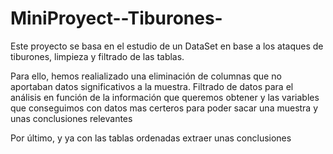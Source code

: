 # MiniProyect--Tiburones-
Este proyecto se basa en el estudio de un DataSet en base a los ataques de tiburones, limpieza y filtrado de las tablas. 

Para ello, hemos realializado una eliminación de columnas que no aportaban datos significativos a la muestra. 
Filtrado de datos para el análisis en función de la información que queremos obtener y las variables que conseguimos con datos mas certeros para poder sacar una muestra y unas conclusiones relevantes

Por último, y ya con las tablas ordenadas extraer unas conclusiones
